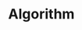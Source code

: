 ---
types: "word"

title: "Algorithm"

categories: ['']

tags: ['Algorithm']

arabic: 'الخوارزم'

arexps: []

enwords: ['Algorithm']

enexps: []

arlexicons: 'خ'

enlexicons: 'A'

authors: ['Ruqayya Roshdy']

translators: ['']

citations: 'العربية والذكاء الاصطناعي'

sources: 'مركز الملك عبدالله بن عبدالعزيز الدولي لخدمة اللغة العربية'

word: "true"

slug: ""
---